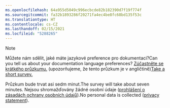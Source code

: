 ```yaml
---
ms.openlocfilehash: 64a955d5049c996ecbcde82b182390d7f19f774f
ms.sourcegitcommit: fa32b1893286f20271fa4ec4be8fc68bd135f53c
ms.translationtype: HT
ms.contentlocale: cs-CZ
ms.lasthandoff: 02/15/2021
ms.locfileid: "5288265"
---
```

> [!NOTE]
><span data-ttu-id="89d8b-101">Můžete nám sdělit, jaké máte jazykové preference pro dokumentaci?</span><span class="sxs-lookup"><span data-stu-id="89d8b-101">Can you tell us about your documentation language preferences?</span></span> <span data-ttu-id="89d8b-102">[Zúčastněte se krátkého průzkumu.](https://aka.ms/BAG_Docs_Language_Survey) (upozorňujeme, že tento průzkum je v angličtině)</span><span class="sxs-lookup"><span data-stu-id="89d8b-102">[Take a short survey.](https://aka.ms/BAG_Docs_Language_Survey)</span></span>
>
><span data-ttu-id="89d8b-103">Průzkum bude trvat asi sedm minut.</span><span class="sxs-lookup"><span data-stu-id="89d8b-103">The survey will take about seven minutes.</span></span> <span data-ttu-id="89d8b-104">Nejsou shromažďovány žádné osobní údaje ([prohlášení o zásadách ochrany osobních údajů](https://go.microsoft.com/fwlink/?LinkId=521839)).</span><span class="sxs-lookup"><span data-stu-id="89d8b-104">No personal data is collected ([privacy statement](https://go.microsoft.com/fwlink/?LinkId=521839)).</span></span>
